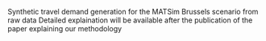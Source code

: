 Synthetic travel demand generation for the MATSim Brussels scenario from raw data
Detailed explaination will be available after the publication of the paper explaining our methodology
